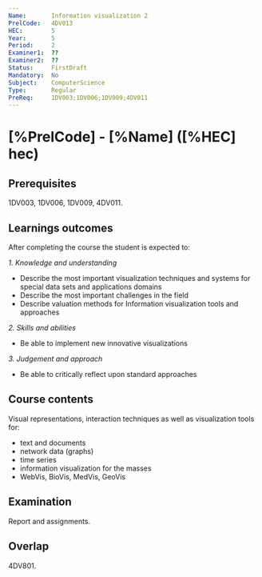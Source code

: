 ```yaml
---
Name:       Information visualization 2   
PrelCode:   4DV013
HEC:        5
Year:       5
Period:     2
Examiner1:  ??
Examiner2:  ??
Status:     FirstDraft
Mandatory:  No
Subject:    ComputerScience
Type:       Regular
PreReq:     1DV003;1DV006;1DV009;4DV011  
---
```


# [%PrelCode] - [%Name] ([%HEC] hec)

## Prerequisites

1DV003, 1DV006, 1DV009, 4DV011.

## Learnings outcomes

After completing the course the student is expected to:

*1. Knowledge and understanding*

- Describe the most important visualization techniques and systems for special data sets and applications domains
- Describe the most important challenges in the field
- Describe valuation methods for Information visualization tools and approaches

*2.	Skills and abilities*

- Be able to implement new innovative visualizations

*3.	Judgement and approach*

- Be able to critically reflect upon standard approaches

## Course contents

Visual representations, interaction techniques as well as visualization tools for:

- text and documents
- network data (graphs)
- time series
- information visualization for the masses
- WebVis, BioVis, MedVis, GeoVis

## Examination

Report and assignments.

## Overlap

4DV801.